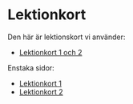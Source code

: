 # Lektionkort

Den här är lektionskort vi använder:

 * [Lektionkort 1 och 2](lektionskort_1_och_2.pdf)

Enstaka sidor:

 * [Lektionkort 1](lektionskort_1.pdf)
 * [Lektionkort 2](lektionskort_2.pdf)
